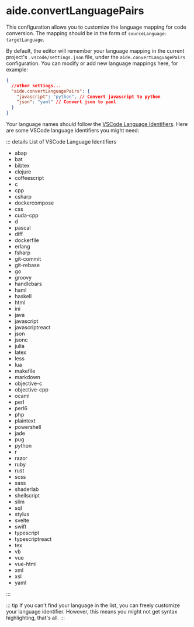 # aide.convertLanguagePairs

This configuration allows you to customize the language mapping for code conversion. The mapping should be in the form of `sourceLanguage: targetLanguage`.

By default, the editor will remember your language mapping in the current project's `.vscode/settings.json` file, under the `aide.convertLanguagePairs` configuration. You can modify or add new language mappings here, for example:

```json
{
  //other settings...
  "aide.convertLanguagePairs": {
    "javascript": "python", // Convert javascript to python
    "json": "yaml" // Convert json to yaml
  }
}
```

Your language names should follow the [VSCode Language Identifiers](https://code.visualstudio.com/docs/languages/identifiers#_known-language-identifiers). Here are some VSCode language identifiers you might need:

::: details List of VSCode Language Identifiers

- abap
- bat
- bibtex
- clojure
- coffeescript
- c
- cpp
- csharp
- dockercompose
- css
- cuda-cpp
- d
- pascal
- diff
- dockerfile
- erlang
- fsharp
- git-commit
- git-rebase
- go
- groovy
- handlebars
- haml
- haskell
- html
- ini
- java
- javascript
- javascriptreact
- json
- jsonc
- julia
- latex
- less
- lua
- makefile
- markdown
- objective-c
- objective-cpp
- ocaml
- perl
- perl6
- php
- plaintext
- powershell
- jade
- pug
- python
- r
- razor
- ruby
- rust
- scss
- sass
- shaderlab
- shellscript
- slim
- sql
- stylus
- svelte
- swift
- typescript
- typescriptreact
- tex
- vb
- vue
- vue-html
- xml
- xsl
- yaml

:::

::: tip
If you can't find your language in the list, you can freely customize your language identifier. However, this means you might not get syntax highlighting, that's all.
:::
